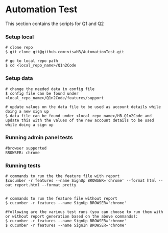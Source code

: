 # Automation Test 
This section contains the scripts for Q1 and Q2

### Setup local
	# clone repo
	$ git clone git@github.com:visaHB/AutomationTest.git

	# go to local repo path
	$ cd <local_repo_name>/Q1n2Code

### Setup data
	# change the needed data in config file
	$ config file can be found under <local_repo_name>/Q1n2Code/features/support
	
	# update values on the data file to be used as account details while doing a new sign up
	$ data file can be found under <local_repo_name>/HB-Q1n2Code and update this with the values of the new account details to be used while doing a sign up

### Running admin panel tests
	#browser supported
	BROWSER: chrome

### Running  tests
	# commands to run the the feature file with report 
	$cucumber -r features --name SignUp BROWSER='chrome' --format html --out report.html --format pretty

	
	# commands to run the feature file without report
	$ cucumber -r features --name SignUp BROWSER='chrome'
	
	#following are the various test runs (you can choose to run them with or without report generation based on the above commands):
	$ cucumber -r features --name SignUp BROWSER='chrome'
	$ cucumber -r features --name SignIn BROWSER='chrome'
